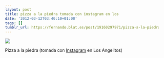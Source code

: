 ```yaml
---
layout: post
title: pizza a la piedra tomada con instagram en los
date: '2012-03-12T03:40:10+01:00'
tags: []
tumblr_url: https://fernando.blat.es/post/19160297971/pizza-a-la-piedra-tomada-con-instagram-en-los
---
```

 ![](/tumblr_files/tumblr_m0r3eydjkE1qz4y16o1_640.jpg)  

Pizza a la piedra (tomada con [Instagram](http://instagr.am) en Los Angelitos)
